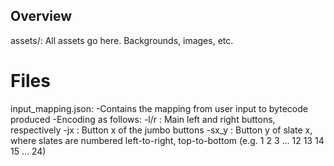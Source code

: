 Overview
-----------------------------------------------------
assets/: All assets go here. Backgrounds, images, etc.


Files
=====================================================
input\_mapping.json:
  -Contains the mapping from user input to bytecode produced
  -Encoding as follows:
    -l/r  : Main left and right buttons, respectively
    -jx   : Button x of the jumbo buttons
    -sx_y : Button y of slate x, where slates are numbered left-to-right,
            top-to-bottom (e.g. 1  2  3  ... 12
                                13 14 15 ... 24)
